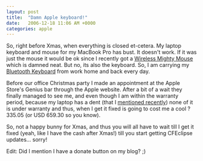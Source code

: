 ```yaml
---
layout: post
title:  "Damn Apple keyboard!"
date:   2006-12-18 11:06 AM +0000
categories: apple
---
```

So, right before Xmas, when everything is closed et-cetera. My laptop keyboard and mouse for my MacBook Pro has bust. It doesn't work. If it was just the mouse it would be ok since I recently got a <a href="http://store.apple.com/Apple/WebObjects/ukstore.woa/6664042/wa/PSLID?mco=1643B8F8&amp;nplm=MA272&amp;wosid=nY50AQSxThN42foE2FOWb68HUW0">Wireless Mighty Mouse</a> which is damned neat. But no, its also the keyboard. So, I am carrying my <a href="http://store.apple.com/Apple/WebObjects/ukstore.woa/6664042/wa/PSLID?mco=164015FE&amp;nplm=M9270&amp;wosid=nY50AQSxThN42foE2FOWb68HUW0">Bluetooth Keyboard</a> from work home and back every day.

Before our office Christmas party I made an appointment at the Apple Store's Genius bar through the Apple website. After a bit of a wait they finally managed to see me, and even though I am within the warranty period, because my laptop has a dent (that I <a href="http://www.markdrew.co.uk/blog/index.cfm/2006/11/15/Dont-Attack-my-MacBook-Pro">mentioned recently</a>) none of it is under warranty and thus, when I get it fixed is going to cost me a cool ?335.05 (or USD 659.30 so you know).

So, not a happy bunny for Xmas, and thus you will all have to wait till I get it fixed (yeah, like I have the cash after Xmas!) till you start getting CFEclipse updates... sorry!

Edit: Did I mention I have a donate button on my blog? ;)